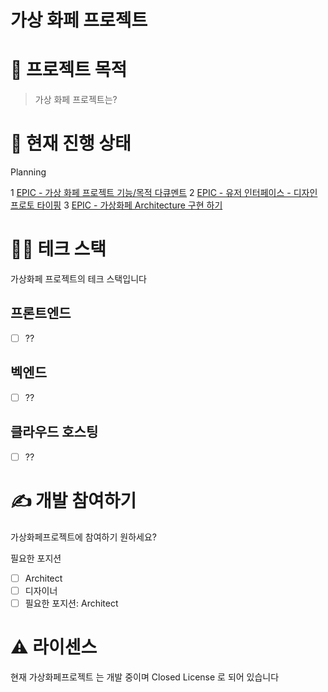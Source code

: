 # 가상 화페 프로젝트

# 🧐 프로젝트 목적

> 가상 화페 프로젝트는?
> 
> 

# 🚥 현재 진행 상태

Planning

1 [EPIC - 가상 화페 프로젝트 기능/목적 다큐멘트](https://github.com/Korean-American-IT-Association-KAITA/Digital_Currency_Platform/issues/3)
2 [EPIC - 유저 인터페이스 - 디자인 프로토 타이핑](https://github.com/Korean-American-IT-Association-KAITA/Digital_Currency_Platform/issues/2)
3 [EPIC - 가상화페 Architecture 구현 하기](https://github.com/Korean-American-IT-Association-KAITA/Digital_Currency_Platform/issues/1)

# 👨‍💻 테크 스택

가상화페 프로젝트의 테크 스택입니다

## 프론트엔드

- [ ] ??

## 벡엔드

- [ ] ??

## 클라우드 호스팅

- [ ] ??

# ✍️ 개발 참여하기

가상화페프로젝트에 참여하기 원하세요?

필요한 포지션
- [ ] Architect
- [ ] 디자이너
- [ ] 필요한 포지션: Architect

# ⚠️ 라이센스

현재 가상화페프로젝트 는 개발 중이며 Closed License 로 되어 있습니다
